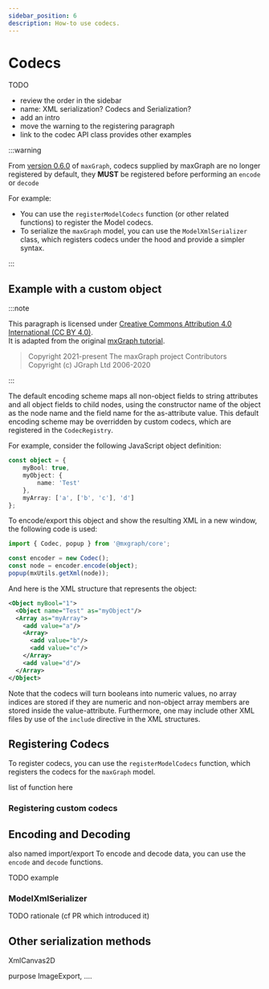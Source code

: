 ```yaml
---
sidebar_position: 6
description: How-to use codecs.
---
```


# Codecs

TODO
- review the order in the sidebar
- name: XML serialization? Codecs and Serialization?
- add an intro
- move the warning to the registering paragraph
- link to the codec API class provides other examples



:::warning

From [version 0.6.0](https://github.com/maxGraph/maxGraph/releases/tag/v0.6.0) of `maxGraph`, codecs supplied by maxGraph are no longer registered by default, they **MUST** be registered before performing an `encode` or `decode`

For example:
- You can use the `registerModelCodecs` function (or other related functions) to register the Model codecs.
- To serialize the `maxGraph` model, you can use the `ModelXmlSerializer` class, which registers codecs under the hood and provide a simpler syntax.

:::


## Example with a custom object

:::note

This paragraph is licensed under [Creative Commons Attribution 4.0 International (CC BY 4.0)](https://creativecommons.org/licenses/by/4.0/). \
It is adapted from the original [mxGraph tutorial](https://github.com/jgraph/mxgraph/blob/v4.2.2/docs/tutorial.html).

> Copyright 2021-present The maxGraph project Contributors \
Copyright (c) JGraph Ltd 2006-2020

:::


The default encoding scheme maps all non-object fields to string attributes and all object fields to child nodes, using the constructor
name of the object as the node name and the field name for the as-attribute value.
This default encoding scheme may be overridden by custom codecs, which are registered in the `CodecRegistry`.

For example, consider the following JavaScript object definition:
```typescript
const object = {
    myBool: true,
    myObject: {
        name: 'Test'
    },
    myArray: ['a', ['b', 'c'], 'd']
};
```

To encode/export this object and show the resulting XML in a new window, the following code is used:

```typescript
import { Codec, popup } from '@mxgraph/core';

const encoder = new Codec();
const node = encoder.encode(object);
popup(mxUtils.getXml(node));
```


And here is the XML structure that represents the object:
```xml
<Object myBool="1">
  <Object name="Test" as="myObject"/>
  <Array as="myArray">
    <add value="a"/>
    <Array>
      <add value="b"/>
      <add value="c"/>
    </Array>
    <add value="d"/>
  </Array>
</Object>
```

Note that the codecs will turn booleans into numeric values, no array indices are stored if they are numeric and non-object
array members are stored inside the value-attribute.
Furthermore, one may include other XML files by use of the `include` directive in the XML structures.


## Registering Codecs

To register codecs, you can use the `registerModelCodecs` function, which registers the codecs for the `maxGraph` model.

list of function here

### Registering custom codecs


## Encoding and Decoding

also named import/export
To encode and decode data, you can use the `encode` and `decode` functions.

TODO example

### ModelXmlSerializer

TODO rationale (cf PR which introduced it)

## Other serialization methods

XmlCanvas2D 

purpose ImageExport, ....
